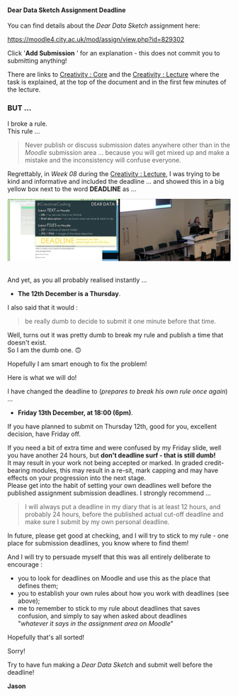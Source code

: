 #### Dear Data Sketch Assignment Deadline

You can find details about the _Dear Data Sketch_ assignment here:

https://moodle4.city.ac.uk/mod/assign/view.php?id=829302

Click '**Add Submission** ' for an explanation - this does not commit you to submitting anything!

There are links to [Creativity : Core](https://moodle4.city.ac.uk/mod/page/view.php?id=829277) and the [Creativity : Lecture](https://moodle4.city.ac.uk/mod/url/view.php?id=836206) where the task is explained, at the top of the document and in the first few minutes of the lecture.

### BUT ...

I broke a rule.<br/>
This rule ...

> Never publish or discuss submission dates anywhere other than in the _Moodle_ submission area ... because you will get mixed up and make a mistake and the inconsistency will confuse everyone.

Regrettably, in _Week 08_ during the [Creativity : Lecture](https://moodle4.city.ac.uk/mod/url/view.php?id=836206), I was trying to be kind and informative and included the deadline ... and showed this in a big yellow box next to the word **DEADLINE** as ...

<img src="./img/cc.deadlineError.jpg" width="800"/>

<br/>And yet, as you all probably realised instantly ...

- **The 12th December is a Thursday**.

I also said that it would :

> be really dumb to decide to submit it one minute before that time.

Well, turns out it was pretty dumb to break my rule and publish a time that doesn't exist.<br/>
So I am the dumb one. 🙃

Hopefully I am smart enough to fix the problem!

Here is what we will do!

I have changed the deadline to (_prepares to break his own rule once again_) ...

- **Friday 13th December, at 18:00 (6pm)**.

If you have planned to submit on Thursday 12th, good for you, excellent decision, have Friday off.

If you need a bit of extra time and were confused by my Friday slide, well you have another 24 hours, but **don't deadline surf - that is still dumb!**<br/>
It may result in your work not being accepted or marked. In graded credit-bearing modules, this may result in a re-sit, mark capping and may have effects on your progression into the next stage.<br/>
Please get into the habit of setting your own deadlines well before the published assignment submission deadlines. I strongly recommend ...

> I will always put a deadline in my diary that is at least 12 hours, and probably 24 hours, before the published actual cut-off deadline and make sure I submit by my own personal deadline.

In future, please get good at checking, and I will try to stick to my rule - one place for submission deadlines, you know where to find them!

And I will try to persuade myself that this was all entirely deliberate to encourage :

- you to look for deadlines on Moodle and use this as the place that defines them;
- you to establish your own rules about how you work with deadlines (see above);
- me to remember to stick to my rule about deadlines that saves confusion, and simply to say when asked about deadlines<br/> "_whatever it says in the assignment area on Moodle_"

Hopefully that's all sorted!

Sorry!

Try to have fun making a _Dear Data Sketch_ and submit well before the deadline!

**Jason**
